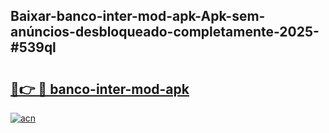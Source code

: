 ## Baixar-banco-inter-mod-apk-Apk-sem-anúncios-desbloqueado-completamente-2025-#539ql

# <h2><a href="https://ainizakaria.my?title=banco-inter-mod-apk&ref=20M">🔗👉 🔴 banco-inter-mod-apk</a></h2>

[![acn](https://github.com/user-attachments/assets/0f9c940e-d8b0-45ae-aac7-cd30a18b3e1c)](https://ainizakaria.my?title=banco-inter-mod-apk&ref=20M)

